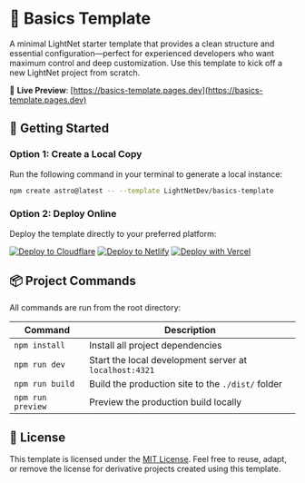 # 🧱 Basics Template

A minimal LightNet starter template that provides a clean structure and essential configuration—perfect for experienced developers who want maximum control and deep customization. Use this template to kick off a new LightNet project from scratch.

🔗 **Live Preview**: [https://basics-template.pages.dev](https://basics-template.pages.dev)

## 🚀 Getting Started

### Option 1: Create a Local Copy

Run the following command in your terminal to generate a local instance:

```bash
npm create astro@latest -- --template LightNetDev/basics-template
```

### Option 2: Deploy Online

Deploy the template directly to your preferred platform:

[![Deploy to Cloudflare](https://deploy.workers.cloudflare.com/button)](https://deploy.workers.cloudflare.com/?url=https://github.com/lightnetdev/basics-template)
[![Deploy to Netlify](https://www.netlify.com/img/deploy/button.svg)](https://app.netlify.com/start/deploy?repository=https://github.com/lightnetdev/basics-template)
[![Deploy with Vercel](https://vercel.com/button)](https://vercel.com/new/clone?repository-url=https%3A%2F%2Fgithub.com%2Flightnetdev%2Fbasics-template&env=MY_KEY)

## 📦 Project Commands

All commands are run from the root directory:

| Command           | Description                                            |
| ----------------- | ------------------------------------------------------ |
| `npm install`     | Install all project dependencies                       |
| `npm run dev`     | Start the local development server at `localhost:4321` |
| `npm run build`   | Build the production site to the `./dist/` folder      |
| `npm run preview` | Preview the production build locally                   |

## 📄 License

This template is licensed under the [MIT License](LICENSE). Feel free to reuse, adapt, or remove the license for derivative projects created using this template.
